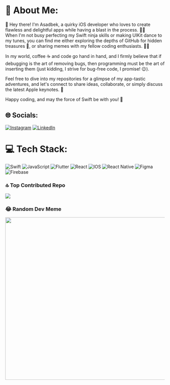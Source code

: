 # 💫 About Me:
👋 Hey there! I'm Asadbek, a quirky iOS developer who loves to create flawless and delightful apps while having a blast in the process. 📱💥
<br>
When I'm not busy perfecting my Swift ninja skills or making UIKit dance to my tunes, you can find me either exploring the depths of GitHub for hidden treasures 💎, or sharing memes with my fellow coding enthusiasts. 🚀🌌
<br>

In my world, coffee ☕ and code go hand in hand, and I firmly believe that if debugging is the art of removing bugs, then programming must be the art of inserting them (just kidding, I strive for bug-free code, I promise! 😉).
<br>

Feel free to dive into my repositories for a glimpse of my app-tastic adventures, and let's connect to share ideas, collaborate, or simply discuss the latest Apple keynotes. 🍏
<br>

Happy coding, and may the force of Swift be with you! 🌟


## 🌐 Socials:
[![Instagram](https://img.shields.io/badge/Instagram-%23E4405F.svg?logo=Instagram&logoColor=white)](https://instagram.com/w.t.a.p/) [![LinkedIn](https://img.shields.io/badge/LinkedIn-%230077B5.svg?logo=linkedin&logoColor=white)](https://linkedin.com/in/asadbek-nematov-574723191/) 

# 💻 Tech Stack:
![Swift](https://img.shields.io/badge/swift-F54A2A?style=for-the-badge&logo=swift&logoColor=white) ![JavaScript](https://img.shields.io/badge/javascript-%23323330.svg?style=for-the-badge&logo=javascript&logoColor=%23F7DF1E) ![Flutter](https://img.shields.io/badge/Flutter-%2302569B.svg?style=for-the-badge&logo=Flutter&logoColor=white) ![React](https://img.shields.io/badge/react-%2320232a.svg?style=for-the-badge&logo=react&logoColor=%2361DAFB) ![IOS](https://img.shields.io/badge/IOS-%2320232a.svg?style=for-the-badge&logo=apple&logoColor=white) ![React Native](https://img.shields.io/badge/react_native-%2320232a.svg?style=for-the-badge&logo=react&logoColor=%2361DAFB) 	![Figma](https://img.shields.io/badge/figma-%23F24E1E.svg?style=for-the-badge&logo=figma&logoColor=white) ![Firebase](https://img.shields.io/badge/firebase-%23039BE5.svg?style=for-the-badge&logo=firebase)

### 🔝 Top Contributed Repo
![](https://github-contributor-stats.vercel.app/api?username=asadbeknematov&limit=5&theme=dark&combine_all_yearly_contributions=true)

### 😂 Random Dev Meme
<img src="https://rm.up.railway.app/" width="512px"/>
